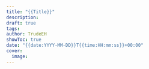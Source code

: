```yaml
---
title: "{{Title}}"
description: 
draft: true
tags: 
author: TrudeEH
showToc: true
date: "{{date:YYYY-MM-DD}}T{{time:HH:mm:ss}}+00:00"
cover:
  image:
---
```

